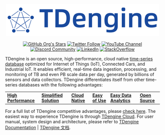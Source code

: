 <p align="center">
  <a href="https://tdengine.com" target="_blank">
  <img
    src="https://raw.githubusercontent.com/taosdata/.github/main/profile/tdengine.svg"
    alt="TDengine"
    width="500"
  />
  </a>
</p>
<p align="center">
<a href="https://github.com/taosdata"><img alt="GitHub Org's Stars" src="https://img.shields.io/github/stars/taosdata?style=social"></a>
<a href="https://twitter.com/TDengineDB"><img alt="Twitter Follow" src="https://img.shields.io/twitter/follow/TDengineDB?style=social"></a>
<a href="https://www.youtube.com/@tdengine"><img alt="YouTube Channel" src="https://img.shields.io/badge/Subscribe_@tdengine--white?logo=youtube&style=social"></a>
<a href="https://discord.com/invite/VZdSuUg4pS"><img alt="Discord Community" src="https://img.shields.io/badge/Join_Discord--white?logo=discord&style=social"></a>
<a href="https://www.linkedin.com/company/tdengine"><img alt="LinkedIn" src="https://img.shields.io/badge/Follow_LinkedIn--white?logo=linkedin&style=social"></a>
<a href="https://stackoverflow.com/questions/tagged/tdengine"><img alt="StackOverflow" src="https://img.shields.io/badge/Ask_StackOverflow--white?logo=stackoverflow&style=social&logoColor=orange"></a>
</p>

TDengine is an open source, high-performance, cloud native [time-series database](https://tdengine.com/tsdb/) optimized for Internet of Things (IoT), Connected Cars, and Industrial IoT. It enables efficient, real-time data ingestion, processing, and monitoring of TB and even PB scale data per day, generated by billions of sensors and data collectors. TDengine differentiates itself from other time-series databases with the following advantages:

<table align="center" width="100%">
  <tr>
    <td><b><a href="https://tdengine.com/tdengine/high-performance-time-series-database/">High Performance</a></b></td>
    <td><b><a href="https://tdengine.com/tdengine/simplified-time-series-data-solution/">Simplified Solution</a></b></td>
    <td><b><a href="https://tdengine.com/tdengine/cloud-native-time-series-database/">Cloud Native</a></b></td>
    <td><b><a href="https://tdengine.com/tdengine/easy-time-series-data-platform/">Easy of Use</a></b></td>
    <td><b><a href="https://tdengine.com/tdengine/time-series-data-analytics-made-easy/">Easy Data Analytics</a></b></td>
    <td><b><a href="https://tdengine.com/tdengine/open-source-time-series-database/">Open Source</a></b></td>
  </tr>
</table>

For a full list of TDengine competitive advantages, please [check here](https://tdengine.com/tdengine/). The easiest way to experience TDengine is through [TDengine Cloud](https://cloud.tdengine.com).
For user manual, system design and architecture, please refer to [TDengine Documentation](https://docs.tdengine.com) | [TDengine 文档](https://docs.taosdata.com).
